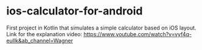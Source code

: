 # ios-calculator-for-android
First project in Kotlin that simulates a simple calculator based on iOS layout.
Link for the explanation video: https://www.youtube.com/watch?v=vyf4q-euIlk&ab_channel=Wagner
